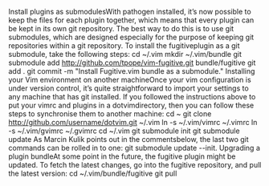 Install plugins as submodulesWith pathogen installed, it’s now possible to keep the files for each plugin together, which means that every plugin can be kept in its own git repository. The best way to do this is to use git submodules, which are designed especially for the purpose of keeping git repositories within a git repository.
To install the fugitiveplugin as a git submodule, take the following steps:
cd ~/.vim
mkdir ~/.vim/bundle
git submodule add http://github.com/tpope/vim-fugitive.git bundle/fugitive
git add .
git commit -m "Install Fugitive.vim bundle as a submodule."
Installing your Vim environment on another machineOnce your vim configuration is under version control, it’s quite straightforward to import your settings to any machine that has git installed. If you followed the instructions above to put your vimrc and plugins in a dotvimdirectory, then you can follow these steps to synchronise them to another machine:
cd ~
git clone http://github.com/username/dotvim.git ~/.vim
ln -s ~/.vim/vimrc ~/.vimrc
ln -s ~/.vim/gvimrc ~/.gvimrc
cd ~/.vim
git submodule init
git submodule update
As Marcin Kulik points out in the commentsbelow, the last two git commands can be rolled in to one: git submodule update --init.
Upgrading a plugin bundleAt some point in the future, the fugitive plugin might be updated. To fetch the latest changes, go into the fugitive repository, and pull the latest version:
cd ~/.vim/bundle/fugitive
git pull

